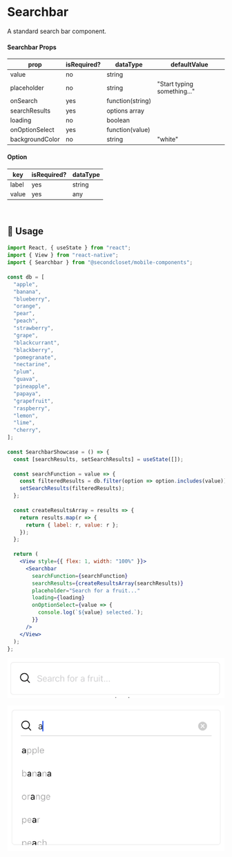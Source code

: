 # Searchbar

A standard search bar component.

<!--- https://www.tablesgenerator.com/markdown_tables -->

#### Searchbar Props

| prop            | isRequired? | dataType         | defaultValue                |
| --------------- | ----------- | ---------------- | --------------------------- |
| value           | no          | string           |                             |
| placeholder     | no          | string           | "Start typing something..." |
| onSearch        | yes         | function(string) |                             |
| searchResults   | yes         | options array    |                             |
| loading         | no          | boolean          |                             |
| onOptionSelect  | yes         | function(value)  |                             |
| backgroundColor | no          | string           | "white"                     |

#### Option

| key   | isRequired? | dataType |
| ----- | ----------- | -------- |
| label | yes         | string   |
| value | yes         | any      |

<br/>

## 🔨 Usage

```jsx
import React, { useState } from "react";
import { View } from "react-native";
import { Searchbar } from "@secondcloset/mobile-components";

const db = [
  "apple",
  "banana",
  "blueberry",
  "orange",
  "pear",
  "peach",
  "strawberry",
  "grape",
  "blackcurrant",
  "blackberry",
  "pomegranate",
  "nectarine",
  "plum",
  "guava",
  "pineapple",
  "papaya",
  "grapefruit",
  "raspberry",
  "lemon",
  "lime",
  "cherry",
];

const SearchbarShowcase = () => {
  const [searchResults, setSearchResults] = useState([]);

  const searchFunction = value => {
    const filteredResults = db.filter(option => option.includes(value));
    setSearchResults(filteredResults);
  };

  const createResultsArray = results => {
    return results.map(r => {
      return { label: r, value: r };
    });
  };

  return (
    <View style={{ flex: 1, width: "100%" }}>
      <Searchbar
        searchFunction={searchFunction}
        searchResults={createResultsArray(searchResults)}
        placeholder="Search for a fruit..."
        loading={loading}
        onOptionSelect={value => {
          console.log(`${value} selected.`);
        }}
      />
    </View>
  );
};
```

![Collapsed Searchbar](https://github.com/SecondCloset/mobile-components/blob/master/docs/images/Searchbar/collapsed_searchbar.png?raw=true)

![Searchbar With Results](https://github.com/SecondCloset/mobile-components/blob/master/docs/images/Searchbar/searchbar_with_results.png?raw=true)

<br/>

